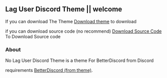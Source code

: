 ## Lag User Discord Theme || welcome

If you can download The Theme [Download theme](https://github.com/xxusuadxx/No-Lag-User-Discord-Theme/releases/download/1.0.1/No.Lag.User.theme.css) to download 

if you can download source code (no recommend) [Download Source Code](https://github.com/xxusuadxx/No-Lag-User-Discord-Theme/archive/refs/heads/main.zip) To Download Source code
### About

No Lag User Discord Theme is a theme For BetterDiscord from Discord


requirements [BetterDiscord (from theme)](https://betterdiscord.app/).

